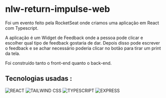 # nlw-return-impulse-web
Foi um evento feito pela RocketSeat onde criamos uma aplicação em React com Typescript.

A aplicação é um Widget de Feedback onde a pessoa pode clicar e escolher qual tipo de feedback gostaria de dar. Depois disso pode escrever o feedback e se achar necessário poderia clicar no botão para tirar um print da tela.

Foi construído tanto o front-end quanto o back-end.

## Tecnologias usadas :
<div style= "display: inline_block">
  <img allign="center" alt="REACT" src="https://img.shields.io/badge/React-20232A?style=for-the-badge&logo=react&logoColor=61DAFB">
  <img allign="center" alt="TAILWIND CSS" src="https://img.shields.io/badge/Tailwind_CSS-38B2AC?style=for-the-badge&logo=tailwind-css&logoColor=white">
  <img allign="center" alt="TYPESCRIPT" src="https://img.shields.io/badge/TypeScript-007ACC?style=for-the-badge&logo=typescript&logoColor=white">
  <img allign="center" alt="EXPRESS" src="https://img.shields.io/badge/Express.js-404D59?style=for-the-badge">
</div>
